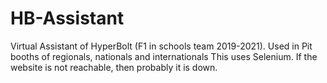 # HB-Assistant
Virtual Assistant of HyperBolt (F1 in schools team 2019-2021). Used in Pit booths of regionals, nationals and internationals
This uses Selenium. If the website is not reachable, then probably it is down.
